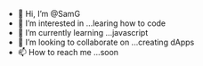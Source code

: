 - 👋 Hi, I’m @SamG
- 👀 I’m interested in ...learing how to code
- 🌱 I’m currently learning ...javascript
- 💞️ I’m looking to collaborate on ...creating dApps
- 📫 How to reach me ...soon

<!---
SAmggg/SAmggg is a ✨ special ✨ repository because its `README.md` (this file) appears on your GitHub profile.
You can click the Preview link to take a look at your changes.
--->
